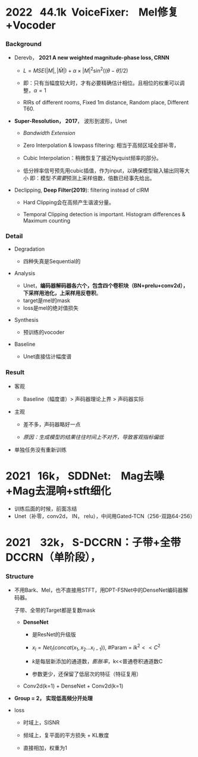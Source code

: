 # 2022   44.1k  VoiceFixer:    Mel修复+Vocoder

### Background

- Derevb， **2021 A new weighted magnitude-phase loss, CRNN**
  
  - $L=MSE(|M|,|\hat{M}|)+\alpha\times|M|^2\sin^2((\theta-\hat{\theta})/2)$
  
  - 即：只有当幅度较大时，才有必要精确估计相位。且相位的权重可以调整，$\alpha=1$
  
  - RIRs of different rooms, Fixed 1m distance, Random place, Different T60.

- **Super-Resolution， 2017**， 波形到波形，Unet
  
  - *Bandwidth Extension*
  
  - Zero Interpolation & lowpass filtering: 相当于高频区域全部补零，
  
  - Cubic Interpolation：稍微恢复了接近Nyquist频率的部分。
  
  - 低分辨率信号预先用cubic插值，作为input，以确保模型输入输出同等大小
    即：模型*不需要*预测上采样倍数，倍数已经事先给出。

- Declipping, **Deep Filter(2019**): filtering instead of cIRM
  
  - Hard Clipping会在高频产生谐波分量。
  
  - Temporal Clipping detection is important. Histogram differences & Maximum counting

### Detail

- Degradation
  
  - 四种失真是Sequential的

- Analysis
  
  - Unet，**编码器解码器各六个，包含四个卷积块（BN+prelu+conv2d），下采样用池化，上采样用反卷积**。
  - target是mel的mask
  - loss是mel的绝对值损失

- Synthesis
  
  - 预训练的vocoder

- Baseline
  
  - Unet直接估计幅度谱

### Result

- 客观
  
  - Baseline（幅度谱）> 声码器理论上界 > 声码器实际

- 主观
  
  - 差不多，声码器略好一点
  
  - *原因：生成模型的结果往往时间上不对齐，导致客观指标偏低*

- 单独任务没有重新训练

# 2021   16k， SDDNet:    Mag去噪+Mag去混响+stft细化



- 训练后面的时候，前面冻结
- Unet（补零，conv2d， IN， relu），中间用Gated-TCN（256-双路64-256）

# 2021    32k， S-DCCRN：子带+全带DCCRN（单阶段），

### Structure

- 不用Bark、Mel，也不直接用STFT，用DPT-FSNet中的DenseNet编码器解码器。
  
  子带、全带的Target都是复数mask
  
  - **DenseNet**
    
    - 是ResNet的升级版
    
    - $x_l=Net_l(concat(x_1,x_2...x_{l-1}))$, #Param = $lk^2<<C^2$
    
    - $k$是每层新添加的通道数，*膨胀率*，k<<普通卷积通道数C
    
    - 参数更少，还保留了低层次的特征（特征复用）
  
  - Conv2d(k=1) + DenseNet + Conv2d(k=1)

- **Group = 2， 实现低高频分开处理**

- loss
  
  - 时域上，SISNR
  
  - 频域上，复平面的平方损失 + KL散度
  
  - 直接相加，权重为1



